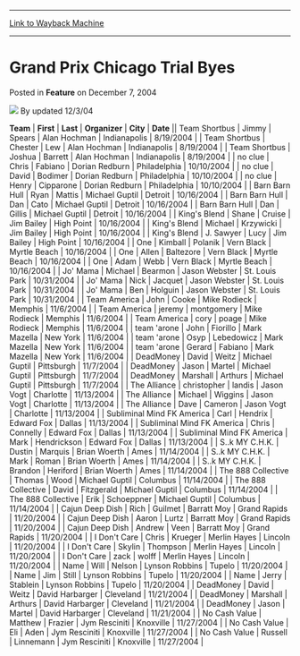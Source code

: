 
---
[Link to Wayback Machine](https://web.archive.org/web/20211017200507/https://magic.wizards.com/en/articles/archive/feature/grand-prix-chicago-trial-byes-2004-12-07)

[_metadata_:wayback_url]:- "https://magic.wizards.com/en/articles/archive/feature/grand-prix-chicago-trial-byes-2004-12-07"
[_metadata_:wayback_raw_url]:- "https://web.archive.org/web/20211017200507id_/https://magic.wizards.com/en/articles/archive/feature/grand-prix-chicago-trial-byes-2004-12-07"
[_metadata_:wayback_capture_timestamp]:- "2021-10-17 20:05:07+00:00"
[_metadata_:description]:- "TeamFirstLastOrganizerCityDateTeam ShortbusJimmySpearsAlan HochmanIndianapolis8/19/2004Team ShortbusChesterLewAlan HochmanIndianapolis8/19/2004Team ShortbusJoshuaBarrettAlan HochmanIndianapolis8/19/2004no clueChrisFabianoDorian RedburnPhiladelphia10/10/2004no clueDavidBodimerDorian RedburnPhiladelphia10/10/2004no clueHenryCipparoneDorian RedburnPhiladelphia10/10/2004Barn Barn"
[_metadata_:generator]:- "Drupal 7 (http://drupal.org)"
---


Grand Prix Chicago Trial Byes
=============================



 Posted in **Feature**
 on December 7, 2004 






![](https://media.magic.wizards.com/styles/auth_small/public/generic-avatar-150_400.png)
By updated 12/3/04













 **Team** | **First** | **Last** | **Organizer** | **City** | **Date** || Team Shortbus | Jimmy | Spears | Alan Hochman | Indianapolis | 8/19/2004 |
| Team Shortbus | Chester | Lew | Alan Hochman | Indianapolis | 8/19/2004 |
| Team Shortbus | Joshua | Barrett | Alan Hochman | Indianapolis | 8/19/2004 |
| no clue | Chris | Fabiano | Dorian Redburn | Philadelphia | 10/10/2004 |
| no clue | David | Bodimer | Dorian Redburn | Philadelphia | 10/10/2004 |
| no clue | Henry | Cipparone | Dorian Redburn | Philadelphia | 10/10/2004 |
| Barn Barn Hull | Ryan | Mattis | Michael Guptil | Detroit | 10/16/2004 |
| Barn Barn Hull | Dan | Cato | Michael Guptil | Detroit | 10/16/2004 |
| Barn Barn Hull | Dan | Gillis | Michael Guptil | Detroit | 10/16/2004 |
| King's Blend | Shane | Cruise | Jim Bailey | High Point | 10/16/2004 |
| King's Blend | Michael | Krzywicki | Jim Bailey | High Point | 10/16/2004 |
| King's Blend | J. Sawyer | Lucy | Jim Bailey | High Point | 10/16/2004 |
| One | Kimball | Polanik | Vern Black | Myrtle Beach | 10/16/2004 |
| One | Allen | Baltezore | Vern Black | Myrtle Beach | 10/16/2004 |
| One | Adam | Webb | Vern Black | Myrtle Beach | 10/16/2004 |
| Jo' Mama | Michael | Bearmon | Jason Webster | St. Louis Park | 10/31/2004 |
| Jo' Mama | Nick | Jacquet | Jason Webster | St. Louis Park | 10/31/2004 |
| Jo' Mama | Ben | Holguin | Jason Webster | St. Louis Park | 10/31/2004 |
| Team America | John | Cooke | Mike Rodieck | Memphis | 11/6/2004 |
| Team America | jeremy | montgomery | Mike Rodieck | Memphis | 11/6/2004 |
| Team America | cory | poage | Mike Rodieck | Memphis | 11/6/2004 |
| team 'arone | John | Fiorillo | Mark Mazella | New York | 11/6/2004 |
| team 'arone | Osyp | Lebedowicz | Mark Mazella | New York | 11/6/2004 |
| team 'arone | Gerard | Fabiano | Mark Mazella | New York | 11/6/2004 |
| DeadMoney | David | Weitz | Michael Guptil | Pittsburgh | 11/7/2004 |
| DeadMoney | Jason | Martel | Michael Guptil | Pittsburgh | 11/7/2004 |
| DeadMoney | Marshall | Arthurs | Michael Guptil | Pittsburgh | 11/7/2004 |
| The Alliance | christopher | landis | Jason Vogt | Charlotte | 11/13/2004 |
| The Alliance | Michael | Wiggins | Jason Vogt | Charlotte | 11/13/2004 |
| The Alliance | Dave | Cameron | Jason Vogt | Charlotte | 11/13/2004 |
| Subliminal Mind FK America | Carl | Hendrix | Edward Fox | Dallas | 11/13/2004 |
| Subliminal Mind FK America | Chris | Connelly | Edward Fox | Dallas | 11/13/2004 |
| Subliminal Mind FK America | Mark | Hendrickson | Edward Fox | Dallas | 11/13/2004 |
| S..k MY C.H.K. | Dustin | Marquis | Brian Woerth | Ames | 11/14/2004 |
| S..k MY C.H.K. | Mark | Roman | Brian Woerth | Ames | 11/14/2004 |
| S..k MY C.H.K. | Brandon | Heriford | Brian Woerth | Ames | 11/14/2004 |
| The 888 Collective | Thomas | Wood | Michael Guptil | Columbus | 11/14/2004 |
| The 888 Collective | David | Fitzgerald | Michael Guptil | Columbus | 11/14/2004 |
| The 888 Collective | Erik | Schoeppner | Michael Guptil | Columbus | 11/14/2004 |
| Cajun Deep Dish | Rich | Guilmet | Barratt Moy | Grand Rapids | 11/20/2004 |
| Cajun Deep Dish | Aaron | Lurtz | Barratt Moy | Grand Rapids | 11/20/2004 |
| Cajun Deep Dish | Andrew | Veen | Barratt Moy | Grand Rapids | 11/20/2004 |
| I Don't Care | Chris | Krueger | Merlin Hayes | Lincoln | 11/20/2004 |
| I Don't Care | Skylin | Thompson | Merlin Hayes | Lincoln | 11/20/2004 |
| I Don't Care | zack | wolff | Merlin Hayes | Lincoln | 11/20/2004 |
| Name | Will | Nelson | Lynson Robbins | Tupelo | 11/20/2004 |
| Name | Jim | Still | Lynson Robbins | Tupelo | 11/20/2004 |
| Name | Jerry | Stablein | Lynson Robbins | Tupelo | 11/20/2004 |
| DeadMoney | David | Weitz | David Harbarger | Cleveland | 11/21/2004 |
| DeadMoney | Marshall | Arthurs | David Harbarger | Cleveland | 11/21/2004 |
| DeadMoney | Jason | Martel | David Harbarger | Cleveland | 11/21/2004 |
| No Cash Value | Matthew | Frazier | Jym Resciniti | Knoxville | 11/27/2004 |
| No Cash Value | Eli | Aden | Jym Resciniti | Knoxville | 11/27/2004 |
| No Cash Value | Russell | Linnemann | Jym Resciniti | Knoxville | 11/27/2004 |








